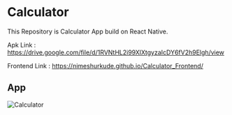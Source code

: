 # Calculator

This Repository is Calculator App build on React Native.

Apk Link : https://drive.google.com/file/d/1RVNtHL2i99XlXtgyzaIcDY6fV2h9Elgh/view

Frontend Link : https://nimeshurkude.github.io/Calculator_Frontend/

## App

![Calculator](https://user-images.githubusercontent.com/112500211/222974000-e5103cc7-60ae-436a-916d-d4229cbd9b7c.jpeg)